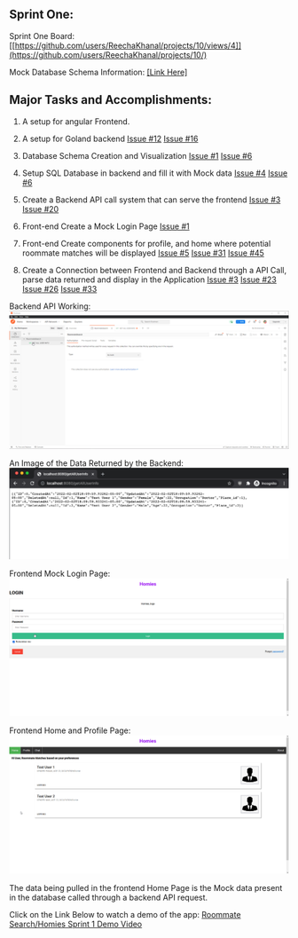 ## Sprint One:

Sprint One Board: [[https://github.com/users/ReechaKhanal/projects/10/views/4]](https://github.com/users/ReechaKhanal/projects/10/)

Mock Database Schema Information: [[Link Here]](https://github.com/ReechaKhanal/RoommateSearch/wiki/Database)

## Major Tasks and Accomplishments:

 1. A setup for angular Frontend.

 2. A setup for Goland backend
        [Issue #12](https://github.com/ReechaKhanal/RoommateSearch/issues/12)
        [Issue #16](https://github.com/ReechaKhanal/RoommateSearch/issues/16)

 3. Database Schema Creation and Visualization
        [Issue #1](https://github.com/ReechaKhanal/RoommateSearch/issues/1)
        [Issue #6](https://github.com/ReechaKhanal/RoommateSearch/issues/6)

 4. Setup SQL Database in backend and fill it with Mock data
        [Issue #4](https://github.com/ReechaKhanal/RoommateSearch/issues/4)
        [Issue #6](https://github.com/ReechaKhanal/RoommateSearch/issues/6)

 5. Create a Backend API call system that can serve the frontend
        [Issue #3](https://github.com/ReechaKhanal/RoommateSearch/issues/3)
        [Issue #20](https://github.com/ReechaKhanal/RoommateSearch/issues/20)
 5. Front-end Create a Mock Login Page
        [Issue #1](https://github.com/ReechaKhanal/RoommateSearch/issues/1)

 6. Front-end Create components for profile, and home where potential roommate matches will be displayed
         [Issue #5](https://github.com/ReechaKhanal/RoommateSearch/issues/5)
         [Issue #31](https://github.com/ReechaKhanal/RoommateSearch/issues/31)
         [Issue #45](https://github.com/ReechaKhanal/RoommateSearch/issues/45)

7. Create a Connection between Frontend and Backend through a API Call, parse data returned and display in the Application
        [Issue #3](https://github.com/ReechaKhanal/RoommateSearch/issues/3)
        [Issue #23](https://github.com/ReechaKhanal/RoommateSearch/issues/23)
        [Issue #26](https://github.com/ReechaKhanal/RoommateSearch/issues/26)
        [Issue #33](https://github.com/ReechaKhanal/RoommateSearch/issues/33)

Backend API Working:
![](./Images/Postman-API-backend_GetAllUserInfo.gif)

An Image of the Data Returned by the Backend:
<img src="./Images/Backend_API_Request_in_Browser.png" />

Frontend Mock Login Page:
![](./Images/Frontend_Video_LoginPage.gif)

Frontend Home and Profile Page:
![](./Images/Frontend_Video_HomePage.gif)

The data being pulled in the frontend Home Page is the Mock data present in the database called through a backend API request.

Click on the Link Below to watch a demo of the app:
[Roommate Search/Homies Sprint 1 Demo Video](https://www.youtube.com/watch?v=yElAkzQciXc)

